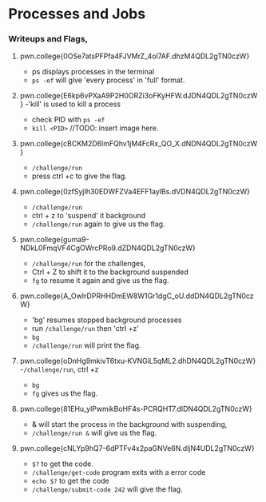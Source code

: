 # Processes and Jobs
### Writeups and Flags, 

1) pwn.college{0OSe7atsPFPfa4FJVMrZ_4oI7AF.dhzM4QDL2gTN0czW}
    - ps displays processes in the terminal
    - `ps -ef` will give 'every process' in 'full' format. 

2) pwn.college{E6kp6vPXaA9P2H0ORZi3oFKyHFW.dJDN4QDL2gTN0czW}
    -'kill' is used to kill a process
    - check PID with `ps -ef`
    - `kill <PID>`
//TODO: insert image here. 

3) pwn.college{cBCKM2D6lmFQhv1jM4FcRx_QO_X.dNDN4QDL2gTN0czW}
    - `/challenge/run`
    - press ctrl +c to give the flag. 
4) pwn.college{0zfSyjIh30EDWFZVa4EFF1aylBs.dVDN4QDL2gTN0czW}
    - `/challenge/run`
    - ctrl + z to 'suspend' it background
    - `/challenge/run` again to give us the flag. 
5) pwn.college{guma9-NDkL0FmqVF4CgOWrcPRo9.dZDN4QDL2gTN0czW}
    - `/challenge/run` for the challenges,
    - Ctrl + Z to shift it to the background suspended
    - `fg` to resume it again and give us the flag.
6) pwn.college{A_OwIrDPRHHDmEW8W1Gr1dgC_oU.ddDN4QDL2gTN0czW}
    - 'bg' resumes stopped background processes
    - run `/challenge/run` then  'ctrl +z' 
    - `bg` 
    - `/challenge/run` will print the flag.  
7)  pwn.college{oDnHg9mkivT6txu-KVNGiL5qML2.dhDN4QDL2gTN0czW}
    -`/challenge/run`, ctrl +z
    - `bg`
    - `fg` gives us the flag. 
8) pwn.college{81EHu_ylPwmikBoHF4s-PCRQHT7.dlDN4QDL2gTN0czW}
    - & will start the process in the background with suspending, 
    - `/challenge/run &` will give us the flag. 
9) pwn.college{cNLYp9hQ7-6dPTFv4x2paGNVe6N.dljN4UDL2gTN0czW}
    - `$?` to get the code. 
    - `/challenge/get-code` program exits with a error code
    - `echo $?` to get the code
    - `/challenge/submit-code 242` will give the flag. 
